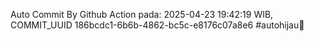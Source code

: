 Auto Commit By Github Action pada: 2025-04-23 19:42:19 WIB, COMMIT_UUID 186bcdc1-6b6b-4862-bc5c-e8176c07a8e6 #autohijau🗿
